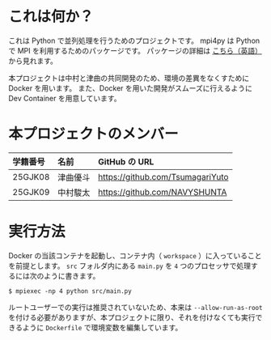 # これは何か？
これは Python で並列処理を行うためのプロジェクトです。
mpi4py は Python で MPI を利用するためのパッケージです。
パッケージの詳細は [こちら（英語）](https://mpi4py.readthedocs.io/en/stable/index.html) から見れます。

本プロジェクトは中村と津曲の共同開発のため、環境の差異をなくすために Docker を用います。
また、Docker を用いた開発がスムーズに行えるように Dev Container を用意しています。

# 本プロジェクトのメンバー
|学籍番号|名前|GitHub の URL|
|:-|:-|:-|
|25GJK08|津曲優斗|https://github.com/TsumagariYuto|
|25GJK09|中村駿太|https://github.com/NAVYSHUNTA|

# 実行方法
Docker の当該コンテナを起動し、コンテナ内（ `workspace` ）に入っていることを前提とします。
`src` フォルダ内にある `main.py` を `4` つのプロセッサで処理するには次のように書きます。
```
$ mpiexec -np 4 python src/main.py
```
ルートユーザーでの実行は推奨されていないため、本来は  `--allow-run-as-root` を付ける必要がありますが、本プロジェクトに限り、それを付けなくても実行できるように `Dockerfile` で環境変数を編集しています。
